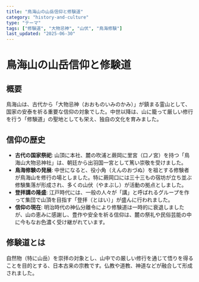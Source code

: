```yaml
---
title: "鳥海山の山岳信仰と修験道"
category: "history-and-culture"
type: "テーマ"
tags: ["修験道", "大物忌神", "山伏", "鳥海修験"]
last_updated: "2025-06-30"
---
```


# 鳥海山の山岳信仰と修験道

## 概要
鳥海山は、古代から「大物忌神（おおものいみのかみ）」が鎮まる霊山として、国家の安泰を祈る重要な信仰の対象でした。中世以降は、山に籠って厳しい修行を行う「修験道」の聖地としても栄え、独自の文化を育みました。

## 信仰の歴史
- **古代の国家祭祀**: 山頂に本社、麓の吹浦と蕨岡に里宮（口ノ宮）を持つ「鳥海山大物忌神社」は、朝廷から出羽国一宮として篤い崇敬を受けました。
- **鳥海修験の発展**: 中世になると、役小角（えんのおづぬ）を祖とする修験者が鳥海山を修行の場としました。特に蕨岡口には三十三もの宿坊が立ち並ぶ修験集落が形成され、多くの山伏（やまぶし）が活動の拠点としました。
- **登拝講の隆盛**: 江戸時代には、一般の人々が「講」と呼ばれるグループを作って集団で山頂を目指す「登拝（とはい）」が盛んに行われました。
- **信仰の現在**: 明治時代の神仏分離令により修験道は一時的に衰退しましたが、山の恵みに感謝し、豊作や安全を祈る信仰は、麓の祭礼や民俗芸能の中に今もなお色濃く受け継がれています。

## 修験道とは
自然物（特に山岳）を崇拝の対象とし、山中での厳しい修行を通じて悟りを得ることを目的とする、日本古来の宗教です。仏教や道教、神道などが融合して形成されました。